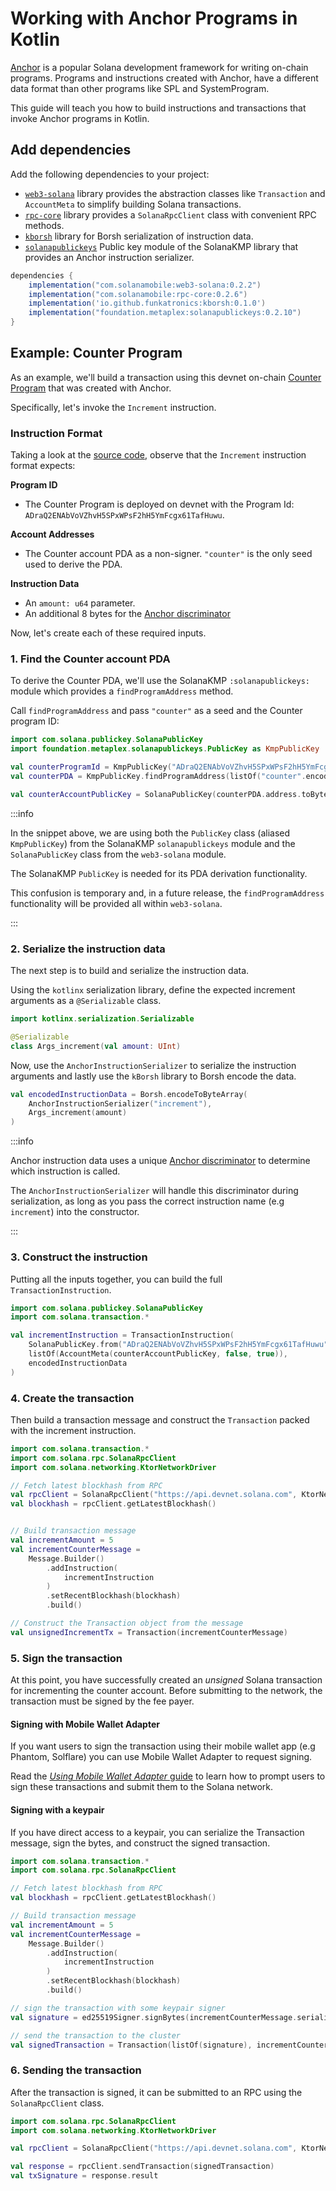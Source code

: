 # Working with Anchor Programs in Kotlin

[Anchor](https://www.anchor-lang.com/) is a popular Solana development framework for writing on-chain programs. Programs and instructions created with Anchor, have a different data format than other programs like SPL and SystemProgram.

This guide will teach you how to build instructions and transactions that invoke Anchor programs in Kotlin.

## Add dependencies

Add the following dependencies to your project:

- [`web3-solana`](https://github.com/solana-mobile/web3-core) library provides the abstraction classes like `Transaction` and `AccountMeta` to simplify building Solana transactions.
- [`rpc-core`](https://github.com/solana-mobile/rpc-core) library provides a `SolanaRpcClient` class with convenient RPC methods.
- [`kborsh`](https://github.com/Funkatronics/kBorsh/tree/main) library for Borsh serialization of instruction data.
- [`solanapublickeys`](https://github.com/metaplex-foundation/solana-kmp/tree/4303eaf0605d45371cb475066215a12f2069d4f9) Public key module of the SolanaKMP library that provides an Anchor instruction serializer.

<Tabs>
<TabItem value="build.gradle.kts" label="build.gradle.kts">

```groovy
dependencies {
    implementation("com.solanamobile:web3-solana:0.2.2")
    implementation("com.solanamobile:rpc-core:0.2.6")
    implementation('io.github.funkatronics:kborsh:0.1.0')
    implementation("foundation.metaplex:solanapublickeys:0.2.10")
}
```

</TabItem>
</Tabs>

## Example: Counter Program

As an example, we'll build a transaction using this devnet on-chain [Counter Program](https://github.com/solana-mobile/tutorial-apps/blob/main/AnchorCounterDapp/counter-program/programs/counter-program/src/lib.rs) that was created with Anchor.

Specifically, let's invoke the `Increment` instruction.

### Instruction Format

Taking a look at the [source code](https://github.com/solana-mobile/tutorial-apps/blob/main/AnchorCounterDapp/counter-program/programs/counter-program/src/lib.rs#L43), observe that the `Increment` instruction format expects:

**Program ID**

- The Counter Program is deployed on devnet with the Program Id: `ADraQ2ENAbVoVZhvH5SPxWPsF2hH5YmFcgx61TafHuwu`.

**Account Addresses**

- The Counter account PDA as a non-signer. `"counter"` is the only seed used to derive the PDA.

**Instruction Data**

- An `amount: u64` parameter.
- An additional 8 bytes for the [Anchor discriminator](https://book.anchor-lang.com/anchor_bts/discriminator.html)

Now, let's create each of these required inputs.

### 1. Find the Counter account PDA

To derive the Counter PDA, we'll use the SolanaKMP `:solanapublickeys:` module which provides a `findProgramAddress` method.

Call `findProgramAddress` and pass `"counter"` as a seed and the Counter program ID:

```kotlin
import com.solana.publickey.SolanaPublicKey
import foundation.metaplex.solanapublickeys.PublicKey as KmpPublicKey

val counterProgramId = KmpPublicKey("ADraQ2ENAbVoVZhvH5SPxWPsF2hH5YmFcgx61TafHuwu")
val counterPDA = KmpPublicKey.findProgramAddress(listOf("counter".encodeToByteArray()), counterProgramId)

val counterAccountPublicKey = SolanaPublicKey(counterPDA.address.toByteArray())
```

:::info

In the snippet above, we are using both the `PublicKey` class (aliased `KmpPublicKey`) from the SolanaKMP `solanapublickeys` module and the `SolanaPublicKey` class from the `web3-solana` module.

The SolanaKMP `PublicKey` is needed for its PDA derivation functionality.

This confusion is temporary and, in a future release, the `findProgramAddress` functionality will be provided all within `web3-solana`.

:::

### 2. Serialize the instruction data

The next step is to build and serialize the instruction data.

Using the `kotlinx` serialization library, define the expected increment arguments as a `@Serializable` class.

```kotlin
import kotlinx.serialization.Serializable

@Serializable
class Args_increment(val amount: UInt)
```

Now, use the `AnchorInstructionSerializer` to serialize the instruction arguments and lastly use the `kBorsh` library to Borsh encode the data.

```kotlin
val encodedInstructionData = Borsh.encodeToByteArray(
    AnchorInstructionSerializer("increment"),
    Args_increment(amount)
)
```

:::info

Anchor instruction data uses a unique [Anchor discriminator](https://book.anchor-lang.com/anchor_bts/discriminator.html) to determine which instruction is called.

The `AnchorInstructionSerializer` will handle this discriminator during serialization, as long as you pass the correct instruction name (e.g `increment`) into the constructor.

:::

### 3. Construct the instruction

Putting all the inputs together, you can build the full `TransactionInstruction`.

```kotlin
import com.solana.publickey.SolanaPublicKey
import com.solana.transaction.*

val incrementInstruction = TransactionInstruction(
    SolanaPublicKey.from("ADraQ2ENAbVoVZhvH5SPxWPsF2hH5YmFcgx61TafHuwu"),
    listOf(AccountMeta(counterAccountPublicKey, false, true)),
    encodedInstructionData
)
```

### 4. Create the transaction

Then build a transaction message and construct the `Transaction` packed with the increment instruction.

```kotlin
import com.solana.transaction.*
import com.solana.rpc.SolanaRpcClient
import com.solana.networking.KtorNetworkDriver

// Fetch latest blockhash from RPC
val rpcClient = SolanaRpcClient("https://api.devnet.solana.com", KtorNetworkDriver())
val blockhash = rpcClient.getLatestBlockhash()


// Build transaction message
val incrementAmount = 5
val incrementCounterMessage =
    Message.Builder()
        .addInstruction(
            incrementInstruction
        )
        .setRecentBlockhash(blockhash)
        .build()

// Construct the Transaction object from the message
val unsignedIncrementTx = Transaction(incrementCounterMessage)
```

### 5. Sign the transaction

At this point, you have successfully created an _unsigned_ Solana transaction for incrementing the counter account. Before submitting to the network, the transaction must be signed by the fee payer.

#### Signing with Mobile Wallet Adapter

If you want users to sign the transaction using their mobile wallet app (e.g Phantom, Solflare) you can use Mobile Wallet Adapter to request signing.

Read the [_Using Mobile Wallet Adapter_ guide](/android-native/using_mobile_wallet_adapter#signing-and-sending-transactions) to learn how to prompt users to sign these transactions and submit them to the Solana network.

#### Signing with a keypair

If you have direct access to a keypair, you can serialize the Transaction message, sign the bytes, and construct the signed transaction.

```kotlin
import com.solana.transaction.*
import com.solana.rpc.SolanaRpcClient

// Fetch latest blockhash from RPC
val blockhash = rpcClient.getLatestBlockhash()

// Build transaction message
val incrementAmount = 5
val incrementCounterMessage =
    Message.Builder()
        .addInstruction(
            incrementInstruction
        )
        .setRecentBlockhash(blockhash)
        .build()

// sign the transaction with some keypair signer
val signature = ed25519Signer.signBytes(incrementCounterMessage.serialize())

// send the transaction to the cluster
val signedTransaction = Transaction(listOf(signature), incrementCounterMessage)

```

### 6. Sending the transaction

After the transaction is signed, it can be submitted to an RPC using the `SolanaRpcClient` class.

```kotlin
import com.solana.rpc.SolanaRpcClient
import com.solana.networking.KtorNetworkDriver

val rpcClient = SolanaRpcClient("https://api.devnet.solana.com", KtorNetworkDriver())

val response = rpcClient.sendTransaction(signedTransaction)
val txSignature = response.result
```

